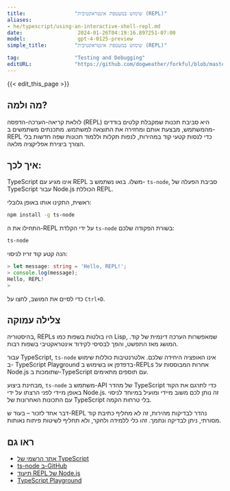 ```yaml
---
title:                "שימוש במעטפת אינטראקטיבית (REPL)"
aliases:
- he/typescript/using-an-interactive-shell-repl.md
date:                  2024-01-26T04:19:16.897251-07:00
model:                 gpt-4-0125-preview
simple_title:         "שימוש במעטפת אינטראקטיבית (REPL)"

tag:                  "Testing and Debugging"
editURL:              "https://github.com/dogweather/forkful/blob/master/content/he/typescript/using-an-interactive-shell-repl.md"
---
```


{{< edit_this_page >}}

## מה ולמה?
לולאת קריאה-הערכה-הדפסה (REPL) היא סביבת תכנות שמקבלת קלטים בודדים מהמשתמש, מבצעת אותם ומחזירה את התוצאה למשתמש. מתכנתים משתמשים ב-REPL כדי לנסות קטעי קוד במהירות, לנפות תקלות וללמוד תכונות שפה חדשות בלי הצורך ביצירת אפליקציה מלאה.

## איך לכך:
TypeScript אינו מגיע עם REPL משלו. בואו נשתמש ב- `ts-node`, סביבת הפעלה של TypeScript עבור Node.js הכוללת REPL.

ראשית, התקינו אותו באופן גלובלי:
```bash
npm install -g ts-node
```

התחילו את ה-REPL על ידי הקלדת `ts-node` בשורת הפקודה שלכם:
```bash
ts-node
```

הנה קטע קוד זריז לניסוי:
```TypeScript
> let message: string = 'Hello, REPL!';
> console.log(message);
Hello, REPL!
> 
```
כדי לסיים את המושב, לחצו על `Ctrl+D`.

## צלילה עמוקה
בהיסטוריה, REPLs היו בולטות בשפות כמו Lisp, שמאפשרות הערכה דינמית של קוד. המושג מאז התפשט, והפך לבסיסי לקידוד אינטראקטיבי בשפות רבות.

עבור TypeScript, `ts-node` אינו האופציה היחידה שלכם. אלטרנטיבות כוללות שימוש ב- TypeScript Playground בדפדפן או בשימוש ב-REPLs אחרות המבוססות על Node.js שתומכות ב-TypeScript עם תוספים מתאימים.

מבחינת ביצוע, `ts-node` משתמש ב-API של מהדר TypeScript כדי לתרגם את הקוד באופן מיידי לפני הרצתו על ידי Node.js. זה נותן לכם משוב מיידי ומועיל במיוחד לניסוי עם התכונות האחרונות של TypeScript בלי טרחות הקמה.

דבר אחד לזכור – בעוד ש-REPL נהדר לבדיקות מהירות, זה לא מחליף כתיבת קוד מסורתי, ניתן לבדיקה ונתמך. זהו כלי ללמידה ולחקר, ולא תחליף לשיטות פיתוח נאותות.

## ראו גם
- [אתר הרשמי של TypeScript](https://www.typescriptlang.org/)
- [ts-node ב-GitHub](https://github.com/TypeStrong/ts-node)
- [תיעוד REPL של Node.js](https://nodejs.org/api/repl.html)
- [TypeScript Playground](https://www.typescriptlang.org/play)
